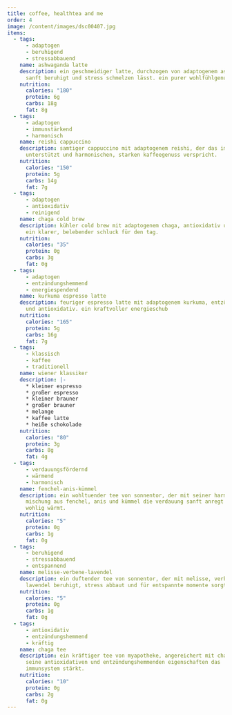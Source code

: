 ```yaml
---
title: coffee, healthtea and me
order: 4
image: /content/images/dsc00407.jpg
items:
  - tags:
      - adaptogen
      - beruhigend
      - stressabbauend
    name: ashwaganda latte
    description: ein geschmeidiger latte, durchzogen von adaptogenem ashwaganda, der
      sanft beruhigt und stress schmelzen lässt. ein purer wohlfühlgenuss.
    nutrition:
      calories: "180"
      protein: 6g
      carbs: 18g
      fat: 8g
  - tags:
      - adaptogen
      - immunstärkend
      - harmonisch
    name: reishi cappuccino
    description: samtiger cappuccino mit adaptogenem reishi, der das immunsystem
      unterstützt und harmonischen, starken kaffeegenuss verspricht.
    nutrition:
      calories: "150"
      protein: 5g
      carbs: 14g
      fat: 7g
  - tags:
      - adaptogen
      - antioxidativ
      - reinigend
    name: chaga cold brew
    description: kühler cold brew mit adaptogenem chaga, antioxidativ und reinigend.
      ein klarer, belebender schluck für den tag.
    nutrition:
      calories: "35"
      protein: 0g
      carbs: 3g
      fat: 0g
  - tags:
      - adaptogen
      - entzündungshemmend
      - energiespendend
    name: kurkuma espresso latte
    description: feuriger espresso latte mit adaptogenem kurkuma, entzündungshemmend
      und antioxidativ. ein kraftvoller energieschub
    nutrition:
      calories: "165"
      protein: 5g
      carbs: 16g
      fat: 7g
  - tags:
      - klassisch
      - kaffee
      - traditionell
    name: wiener klassiker
    description: |-
      * kleiner espresso 
      * großer espresso     
      * kleiner brauner
      * großer brauner
      * melange
      * kaffee latte
      * heiße schokolade
    nutrition:
      calories: "80"
      protein: 3g
      carbs: 8g
      fat: 4g
  - tags:
      - verdauungsfördernd
      - wärmend
      - harmonisch
    name: fenchel-anis-kümmel
    description: ein wohltuender tee von sonnentor, der mit seiner harmonischen
      mischung aus fenchel, anis und kümmel die verdauung sanft anregt und
      wohlig wärmt.
    nutrition:
      calories: "5"
      protein: 0g
      carbs: 1g
      fat: 0g
  - tags:
      - beruhigend
      - stressabbauend
      - entspannend
    name: melisse-verbene-lavendel
    description: ein duftender tee von sonnentor, der mit melisse, verbene und
      lavendel beruhigt, stress abbaut und für entspannte momente sorgt.
    nutrition:
      calories: "5"
      protein: 0g
      carbs: 1g
      fat: 0g
  - tags:
      - antioxidativ
      - entzündungshemmend
      - kräftig
    name: chaga tee
    description: ein kräftiger tee von myapotheke, angereichert mit chaga, der durch
      seine antioxidativen und entzündungshemmenden eigenschaften das
      immunsystem stärkt.
    nutrition:
      calories: "10"
      protein: 0g
      carbs: 2g
      fat: 0g
---
```

